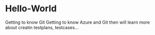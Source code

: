# Hello-World
Getting to know Git
Getting to know Azure and Git then will learn more about creatin testplans, testcases...
